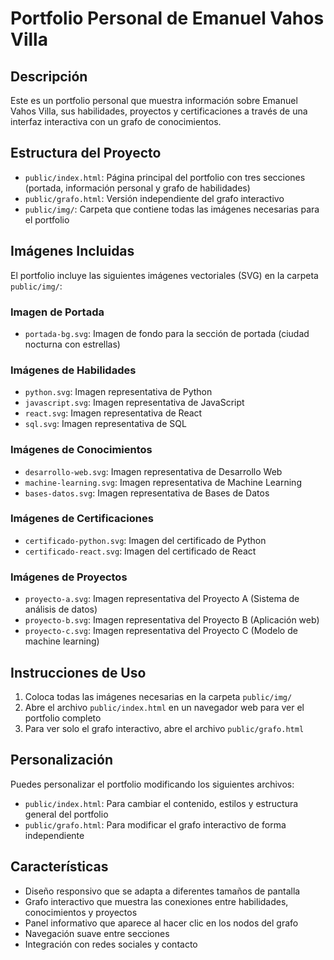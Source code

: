 # Portfolio Personal de Emanuel Vahos Villa

## Descripción
Este es un portfolio personal que muestra información sobre Emanuel Vahos Villa, sus habilidades, proyectos y certificaciones a través de una interfaz interactiva con un grafo de conocimientos.

## Estructura del Proyecto
- `public/index.html`: Página principal del portfolio con tres secciones (portada, información personal y grafo de habilidades)
- `public/grafo.html`: Versión independiente del grafo interactivo
- `public/img/`: Carpeta que contiene todas las imágenes necesarias para el portfolio

## Imágenes Incluidas
El portfolio incluye las siguientes imágenes vectoriales (SVG) en la carpeta `public/img/`:

### Imagen de Portada
- `portada-bg.svg`: Imagen de fondo para la sección de portada (ciudad nocturna con estrellas)

### Imágenes de Habilidades
- `python.svg`: Imagen representativa de Python
- `javascript.svg`: Imagen representativa de JavaScript
- `react.svg`: Imagen representativa de React
- `sql.svg`: Imagen representativa de SQL

### Imágenes de Conocimientos
- `desarrollo-web.svg`: Imagen representativa de Desarrollo Web
- `machine-learning.svg`: Imagen representativa de Machine Learning
- `bases-datos.svg`: Imagen representativa de Bases de Datos

### Imágenes de Certificaciones
- `certificado-python.svg`: Imagen del certificado de Python
- `certificado-react.svg`: Imagen del certificado de React

### Imágenes de Proyectos
- `proyecto-a.svg`: Imagen representativa del Proyecto A (Sistema de análisis de datos)
- `proyecto-b.svg`: Imagen representativa del Proyecto B (Aplicación web)
- `proyecto-c.svg`: Imagen representativa del Proyecto C (Modelo de machine learning)

## Instrucciones de Uso
1. Coloca todas las imágenes necesarias en la carpeta `public/img/`
2. Abre el archivo `public/index.html` en un navegador web para ver el portfolio completo
3. Para ver solo el grafo interactivo, abre el archivo `public/grafo.html`

## Personalización
Puedes personalizar el portfolio modificando los siguientes archivos:
- `public/index.html`: Para cambiar el contenido, estilos y estructura general del portfolio
- `public/grafo.html`: Para modificar el grafo interactivo de forma independiente

## Características
- Diseño responsivo que se adapta a diferentes tamaños de pantalla
- Grafo interactivo que muestra las conexiones entre habilidades, conocimientos y proyectos
- Panel informativo que aparece al hacer clic en los nodos del grafo
- Navegación suave entre secciones
- Integración con redes sociales y contacto
